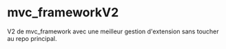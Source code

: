 # mvc_frameworkV2
V2 de mvc_framework avec une meilleur gestion d'extension sans toucher au repo principal.
